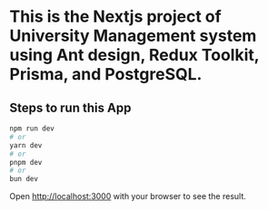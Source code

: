 # This is the Nextjs project of University Management system using Ant design, Redux Toolkit, Prisma, and PostgreSQL.


## Steps to run this App

```bash
npm run dev
# or
yarn dev
# or
pnpm dev
# or
bun dev
```

Open [http://localhost:3000](http://localhost:3000) with your browser to see the result.
